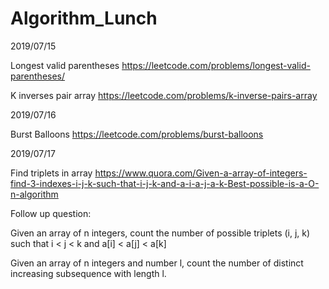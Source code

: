 # Algorithm_Lunch

2019/07/15

Longest valid parentheses
https://leetcode.com/problems/longest-valid-parentheses/

K inverses pair array
https://leetcode.com/problems/k-inverse-pairs-array

2019/07/16

Burst Balloons
https://leetcode.com/problems/burst-balloons

2019/07/17

Find triplets in array
https://www.quora.com/Given-a-array-of-integers-find-3-indexes-i-j-k-such-that-i-j-k-and-a-i-a-j-a-k-Best-possible-is-a-O-n-algorithm

Follow up question:

Given an array of n integers, count the number of possible triplets (i, j, k) such that i < j < k and a[i] < a[j] < a[k]

Given an array of n integers and number l, count the number of distinct increasing subsequence with length l.
